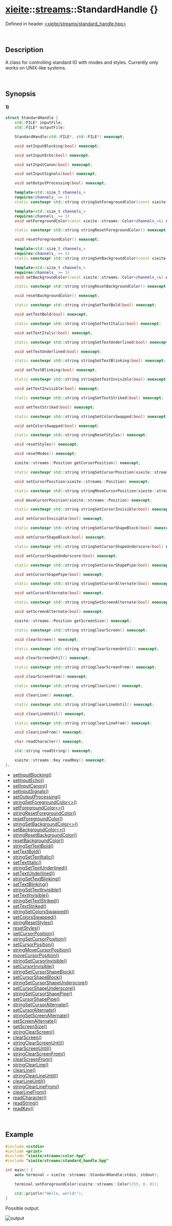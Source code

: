 # [xieite](../../xieite.md)\:\:[streams](../../streams.md)\:\:StandardHandle \{\}
Defined in header [<xieite/streams/standard_handle.hpp>](../../../include/xieite/streams/standard_handle.hpp)

&nbsp;

## Description
A class for controlling standard IO with modes and styles. Currently only works on UNIX-like systems.

&nbsp;

## Synopsis
#### 1)
```cpp
struct StandardHandle {
    std::FILE* inputFile;
    std::FILE* outputFile;

    StandardHandle(std::FILE*, std::FILE*) noexcept;

    void setInputBlocking(bool) noexcept;

    void setInputEcho(bool) noexcept;

    void setInputCanon(bool) noexcept;

    void setInputSignals(bool) noexcept;

    void setOutputProcessing(bool) noexcept;

    template<std::size_t channels_>
    requires(channels_ >= 3)
    static constexpr std::string stringSetForegroundColor(const xieite::streams::Color<channels_>&) noexcept;

    template<std::size_t channels_>
    requires(channels_ >= 3)
    void setForegroundColor(const xieite::streams::Color<channels_>&) noexcept;

    static constexpr std::string stringResetForegroundColor() noexcept;

    void resetForegroundColor() noexcept;

    template<std::size_t channels_>
    requires(channels_ >= 3)
    static constexpr std::string stringSetBackgroundColor(const xieite::streams::Color<channels_>&) noexcept;

    template<std::size_t channels_>
    requires(channels_ >= 3)
    void setBackgroundColor(const xieite::streams::Color<channels_>&) noexcept;

    static constexpr std::string stringResetBackgroundColor() noexcept;

    void resetBackgroundColor() noexcept;

    static constexpr std::string stringSetTextBold(bool) noexcept;

    void setTextBold(bool) noexcept;

    static constexpr std::string stringSetTextItalic(bool) noexcept;

    void setTextItalic(bool) noexcept;

    static constexpr std::string stringSetTextUnderlined(bool) noexcept;

    void setTextUnderlined(bool) noexcept;

    static constexpr std::string stringSetTextBlinking(bool) noexcept;

    void setTextBlinking(bool) noexcept;

    static constexpr std::string stringSetTextInvisible(bool) noexcept;

    void setTextInvisible(bool) noexcept;

    static constexpr std::string stringSetTextStriked(bool) noexcept;

    void setTextStriked(bool) noexcept;

    static constexpr std::string stringSetColorsSwapped(bool) noexcept;

    void setColorsSwapped(bool) noexcept;

    static constexpr std::string stringResetStyles() noexcept;

    void resetStyles() noexcept;

    void resetModes() noexcept;

    xieite::streams::Position getCursorPosition() noexcept;

    static constexpr std::string stringSetCursorPosition(xieite::streams::Position) noexcept;

    void setCursorPosition(xieite::streams::Position) noexcept;

    static constexpr std::string stringMoveCursorPosition(xieite::streams::Position) noexcept;

    void moveCursorPosition(xieite::streams::Position) noexcept;

    static constexpr std::string stringSetCursorInvisible(bool) noexcept;

    void setCursorInvisible(bool) noexcept;

    static constexpr std::string stringSetCursorShapeBlock(bool) noexcept;

    void setCursorShapeBlock(bool) noexcept;

    static constexpr std::string stringSetCursorShapeUnderscore(bool) noexcept;

    void setCursorShapeUnderscore(bool) noexcept;

    static constexpr std::string stringSetCursorShapePipe(bool) noexcept;

    void setCursorShapePipe(bool) noexcept;

    static constexpr std::string stringSetCursorAlternate(bool) noexcept;

    void setCursorAlternate(bool) noexcept;

    static constexpr std::string stringSetScreenAlternate(bool) noexcept;

    void setScreenAlternate(bool) noexcept;

    xieite::streams::Position getScreenSize() noexcept;

    static constexpr std::string stringClearScreen() noexcept;

    void clearScreen() noexcept;

    static constexpr std::string stringClearScreenUntil() noexcept;

    void clearScreenUntil() noexcept;

    static constexpr std::string stringClearScreenFrom() noexcept;

    void clearScreenFrom() noexcept;

    static constexpr std::string stringClearLine() noexcept;

    void clearLine() noexcept;

    static constexpr std::string stringClearLineUntil() noexcept;

    void clearLineUntil() noexcept;

    static constexpr std::string stringClearLineFrom() noexcept;

    void clearLineFrom() noexcept;

    char readCharacter() noexcept;

    std::string readString() noexcept;

    xieite::streams::Key readKey() noexcept;
};
```
- [setInputBlocking\(\)](./structures/standard_handle/1/set_input_blocking.md)
- [setInputEcho\(\)](./structures/standard_handle/1/set_input_echo.md)
- [setInputCanon\(\)](./structures/standard_handle/1/set_input_canon.md)
- [setInputSignals\(\)](./structures/standard_handle/1/set_input_signals.md)
- [setOutputProcessing\(\)](./structures/standard_handle/1/set_output_processing.md)
- [stringSetForegroundColor\<\>\(\)](./structures/standard_handle/1/string_set_foreground_color.md)
- [setForegroundColor\<\>\(\)](./structures/standard_handle/1/set_foreground_color.md)
- [stringResetForegroundColor\(\)](./structures/standard_handle/1/string_reset_foreground_color.md)
- [resetForegroundColor\(\)](./structures/standard_handle/1/reset_foreground_color.md)
- [stringSetBackgroundColor\<\>\(\)](./structures/standard_handle/1/string_set_background_color.md)
- [setBackgroundColor\<\>\(\)](./structures/standard_handle/1/set_background_color.md)
- [stringResetBackgroundColor\(\)](./structures/standard_handle/1/string_reset_background_color.md)
- [resetBackgroundColor\(\)](./structures/standard_handle/1/reset_background_color.md)
- [stringSetTextBold\(\)](./structures/standard_handle/1/string_set_text_bold.md)
- [setTextBold\(\)](./structures/standard_handle/1/set_text_bold.md)
- [stringSetTextItalic\(\)](./structures/standard_handle/1/string_set_text_italic.md)
- [setTextItalic\(\)](./structures/standard_handle/1/set_text_italic.md)
- [stringSetTextUnderlined\(\)](./structures/standard_handle/1/string_set_text_underlined.md)
- [setTextUnderlined\(\)](./structures/standard_handle/1/set_text_underlined.md)
- [stringSetTextBlinking\(\)](./structures/standard_handle/1/string_set_text_blinking.md)
- [setTextBlinking\(\)](./structures/standard_handle/1/set_text_blinking.md)
- [stringSetTextInvisible\(\)](./structures/standard_handle/1/string_set_text_invisible.md)
- [setTextInvisible\(\)](./structures/standard_handle/1/set_text_visible.md)
- [stringSetTextStriked\(\)](./structures/standard_handle/1/string_set_text_striked.md)
- [setTextStriked\(\)](./structures/standard_handle/1/set_text_striked.md)
- [stringSetColorsSwapped\(\)](./structures/standard_handle/1/string_set_colors_swapped.md)
- [setColorsSwapped\(\)](./structures/standard_handle/1/set_colors_swapped.md)
- [stringResetStyles\(\)](./structures/standard_handle/1/string_reset_styles.md)
- [resetStyles\(\)](./structures/standard_handle/1/reset_styles.md)
- [getCursorPosition\(\)](./structures/standard_handle/1/get_cursor_position.md)
- [stringSetCursorPosition\(\)](./structures/standard_handle/1/string_set_cursor_position.md)
- [setCursorPosition\(\)](./structures/standard_handle/1/set_cursor_position.md)
- [stringMoveCursorPosition\(\)](./structures/standard_handle/1/string_move_cursor_position.md)
- [moveCursorPosition\(\)](./structures/standard_handle/1/move_cursor_position.md)
- [stringSetCursorInvisible\(\)](./structures/standard_handle/1/string_set_cursor_invisible.md)
- [setCursorInvisible\(\)](./structures/standard_handle/1/set_cursor_invisible.md)
- [stringSetCursorShapeBlock\(\)](./structures/standard_handle/1/string_set_cursor_shape_block.md)
- [setCursorShapeBlock\(\)](./structures/standard_handle/1/set_cursor_shape_block.md)
- [stringSetCursorShapeUnderscore\(\)](./structures/standard_handle/1/string_set_cursor_shape_underscore.md)
- [setCursorShapeUnderscore\(\)](./structures/standard_handle/1/set_cursor_shape_underscore.md)
- [stringSetCursorShapePipe\(\)](./structures/standard_handle/1/string_set_cursor_shape_pipe.md)
- [setCursorShapePipe\(\)](./structures/standard_handle/1/set_cursor_shape_pipe.md)
- [stringSetCursorAlternate\(\)](./structures/standard_handle/1/string_set_cursor_alternate.md)
- [setCursorAlternate\(\)](./structures/standard_handle/1/set_cursor_alternate.md)
- [stringSetScreenAlternate\(\)](./structures/standard_handle/1/string_set_screen_alternate.md)
- [setScreenAlternate\(\)](./structures/standard_handle/1/set_screen_alternate.md)
- [getScreenSize\(\)](./structures/standard_handle/1/get_screen_size.md)
- [stringClearScreen\(\)](./structures/standard_handle/1/string_clear_screen.md)
- [clearScreen\(\)](./structures/standard_handle/1/clear_screen.md)
- [stringClearScreenUntil\(\)](./structures/standard_handle/1/string_clear_screen_until.md)
- [clearScreenUntil\(\)](./structures/standard_handle/1/clear_screen_until.md)
- [stringClearScreenFrom\(\)](./structures/standard_handle/1/string_clear_screen_from.md)
- [clearScreenFrom\(\)](./structures/standard_handle/1/clear_screen_from.md)
- [stringClearLine\(\)](./structures/standard_handle/1/string_clear_line.md)
- [clearLine\(\)](./structures/standard_handle/1/clear_line.md)
- [stringClearLineUntil\(\)](./structures/standard_handle/1/string_clear_line_until.md)
- [clearLineUntil\(\)](./structures/standard_handle/1/clear_line_until.md)
- [stringClearLineFrom\(\)](./structures/standard_handle/1/string_clear_line_from.md)
- [clearLineFrom\(\)](./structures/standard_handle/1/clear_line_from.md)
- [readCharacter\(\)](./structures/standard_handle/1/read_character.md)
- [readString\(\)](./structures/standard_handle/1/read_string.md)
- [readKey\(\)](./structures/standard_handle/1/read_key.md)

&nbsp;

## Example
```cpp
#include <cstdio>
#include <print>
#include "xieite/streams/color.hpp"
#include "xieite/streams/standard_handle.hpp"

int main() {
    auto terminal = xieite::streams::StandardHandle(stdin, stdout);

    terminal.setForegroundColor(xieite::streams::Color(255, 0, 0));

    std::println("Hello, world!");
}
```
Possible output:

![output](./structures/standard_handle/1/set_foreground_color.png)
